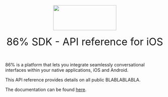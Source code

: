 <br/>
<br/>
<p align="center">
<img width="200" height="80" src="https://www.86percent.co/images/eightysix_long.svg"><br/><br/>
<font size="6">86% SDK - API reference for iOS</font>
</p>
<br/>
   
86% is a platform that lets you integrate seamlessly conversational interfaces within your native applications, iOS and Android.   
   
This API reference provides details on all public BLABLABLABLA.   
   
The documentation can be found <a href="https://86percent.github.io/docs/" target="_blank">here</a>.   
   
